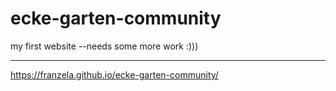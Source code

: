 # ecke-garten-community
my first website --needs some more work :)))

---
https://franzela.github.io/ecke-garten-community/
